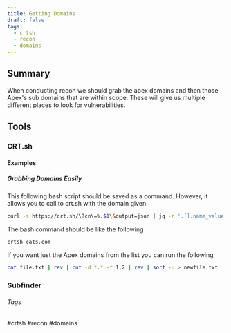 ```yaml
---
title: Getting Domains
draft: false
tags:
  - crtsh
  - recon
  - domains
---
```

## Summary
When conducting recon we should grab the apex domains and then those Apex's sub domains that are within scope. These will give us multiple different places to look for vulnerabilities. 

## Tools

### CRT.sh

#### Examples

##### Grabbing Domains Easily

This following bash script should be saved as a command. However, it allows you to call to crt.sh with the domain given.
```bash
curl -s https://crt.sh/\?cn\=%.$1\&output=json | jq -r '.[].name_value' | sed 's/\*\.//g' | sort -u
```

The bash command should be like the following
```bash
crtsh cats.com
```

If you want just the Apex domains from the list you can run the following
```bash
cat file.txt | rev | cut -d *.* -f 1,2 | rev | sort -u > newfile.txt
```


### Subfinder



###### Tags
#crtsh #recon #domains
